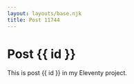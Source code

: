 ```yaml
---
layout: layouts/base.njk
title: Post 11744
---
```


# Post {{ id }}

This is post {{ id }} in my Eleventy project.
